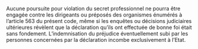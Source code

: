 Aucune poursuite pour violation du secret professionnel ne pourra être engagée contre les dirigeants ou préposés des organismes énumérés à l’article 563 du présent code, même si les enquêtes ou décisions judiciaires ultérieures révèlent que la déclaration qu’ils ont effectuée de bonne foi était sans fondement.
L’indemnisation du préjudice éventuellement subi par les personnes concernées par la déclaration incombe exclusivement à l’Etat.